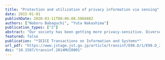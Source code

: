 ```yaml
---
title: "Protection and utilization of privacy information via sensing"
date: 2015-01-01
publishDate: 2020-03-11T00:06:08.586888Z
authors: ["Noboru Babaguchi", "Yuta Nakashima"]
publication_types: ["2"]
abstract: "Our society has been getting more privacy-sensitive. Diverse information is given by users to information and communications technology (ICT) systems such as IC cards benefiting them. The information is stored as so-called big data, and there is concern over privacy violation. Visual information such as images and videos is also considered privacy-sensitive. The growing deployment of surveillance cameras and social network services has caused a privacy problem of information given from various sensors. To protect privacy of subjects presented in visual information, their face or figure is processed by means of pixelization or blurring. As image analysis technologies have made considerable progress, many attempts to automatically process flexible privacy protection have been made since 2000, and utilization of privacy information under some restrictions has been taken into account in recent years. This paper addresses the recent progress of privacy protection for visual information, showing our research projects: PriSurv, Digital Diorama (DD), and Mobile Privacy Protection (MPP). Furthermore, we discuss Harmonized Information Field (HIFI) for appropriate utilization of protected privacy information in a specific area."
featured: false
publication: "*IEICE Transactions on Information and Systems*"
url_pdf: "https://www.jstage.jst.go.jp/article/transinf/E98.D/1/E98.D_2014MUI0001/_article"
doi: "10.1587/transinf.2014MUI0001"
---
```


